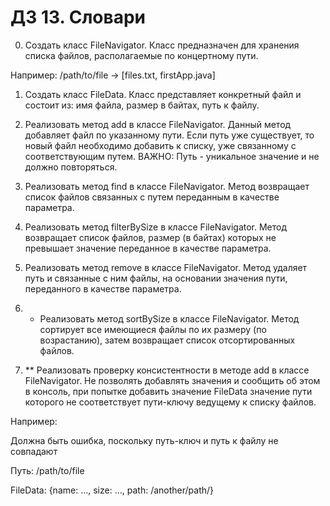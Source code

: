 # ДЗ 13. Словари

0. Создать класс FileNavigator. Класс предназначен для хранения списка файлов, располагаемые по концертному пути.

Например: /path/to/file -> [files.txt, firstApp.java]


1. Создать класс FileData. Класс представляет конкретный файл и состоит из: имя файла, размер в байтах, путь к файлу.


2. Реализовать метод add в классе FileNavigator. Данный метод добавляет файл по указанному пути. Если путь уже существует, то новый файл необходимо добавить к списку, уже связанному с соответствующим путем. ВАЖНО: Путь - уникальное значение и не должно повторяться.


3. Реализовать метод find в классе FileNavigator. Метод возвращает список файлов связанных с путем переданным в качестве параметра.


4. Реализовать метод filterBySize в классе FileNavigator. Метод возвращает список файлов, размер (в байтах) которых не превышает значение переданное в качестве параметра.


5. Реализовать метод remove в классе FileNavigator. Метод удаляет путь и связанные с ним файлы, на основании значения пути, переданного в качестве параметра.


6. * Реализовать метод sortBySize в классе FileNavigator. Метод сортирует все имеющиеся файлы по их размеру (по возрастанию), затем возвращает список отсортированных файлов.


7. ** Реализовать проверку консистентности в методе add в классе FileNavigator. Не позволять добавлять значения и сообщить об этом в консоль, при попытке добавить значение FileData значение пути которого не соответствует пути-ключу ведущему к списку файлов.

Например:

Должна быть ошибка, поскольку путь-ключ и путь к файлу не совпадают

Путь: /path/to/file

FileData: {name: ..., size: ..., path: /another/path/}